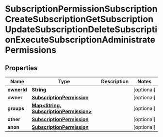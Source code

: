 

# SubscriptionPermissionSubscriptionCreateSubscriptionGetSubscriptionUpdateSubscriptionDeleteSubscriptionExecuteSubscriptionAdministratePermissions


## Properties

Name | Type | Description | Notes
------------ | ------------- | ------------- | -------------
**ownerId** | **String** |  |  [optional]
**owner** | [**SubscriptionPermission**](SubscriptionPermission.md) |  |  [optional]
**groups** | [**Map&lt;String, SubscriptionPermission&gt;**](SubscriptionPermission.md) |  |  [optional]
**other** | [**SubscriptionPermission**](SubscriptionPermission.md) |  |  [optional]
**anon** | [**SubscriptionPermission**](SubscriptionPermission.md) |  |  [optional]



